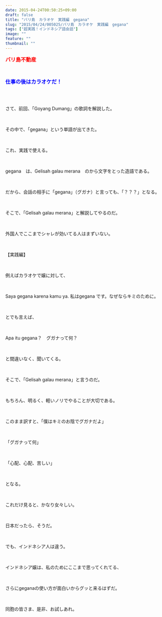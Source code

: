 ```yaml
---
date: 2015-04-24T00:50:25+09:00
draft: false
title: "バリ島　カラオケ　実践編　gegana"
slug: "2015/04/24/005025/バリ島　カラオケ　実践編　gegana"
tags: ["超実践！インドネシア語会話"]
image: ""
feature: ""
thumbnail: ""
---
```

<p><font color="#ff0000" size="3"><strong>バリ島不動産　</strong></font></p><br/><p><font color="#0000ff" size="3"><strong>仕事の後はカラオケだ！</strong></font></p><br/><br/><p>さて、前回、「Goyang Dumang」の歌詞を解説した。</p><br/><p>その中で、「gegana」という単語が出てきた。</p><br/><p>これ、実践で使える。</p><br/><p>gegana　は、Gelisah galau merana　のから文字をとった造語である。</p><br/><p>だから、会話の相手に「gegana」（グガナ）と言っても、「？？？」となる。</p><br/><p>そこで、「Gelisah galau merana」と解説してやるのだ。</p><br/><p>外国人でここまでシャレが効いてる人はまずいない。</p><br/><p>【実践編】</p><br/><p>例えばカラオケで嬢に対して、</p><br/><p>Saya gegana karena kamu ya. 私はgegana です。なぜならキミのために。</p><br/><p>とでも言えば、</p><br/><p>Apa itu gegana？　グガナって何？</p><br/><p>と間違いなく、聞いてくる。</p><br/><p>そこで、「Gelisah galau merana」と言うのだ。</p><br/><p>もちろん、明るく、軽いノリでやることが大切である。</p><br/><p>このまま訳すと、「僕はキミのお陰でグガナだよ」</p><br/><p>「グガナって何」</p><br/><p>「心配、心配、苦しい」</p><br/><p>となる。</p><br/><p>これだけ見ると、かなり女々しい。</p><br/><p>日本だったら、そうだ。</p><br/><p>でも、インドネシア人は違う。</p><br/><p>インドネシア嬢は、私のためにここまで思ってくれてる、</p><br/><p>さらにgeganaの使い方が面白いからグッと来るはずだ。</p><br/><p>同胞の皆さま、是非、お試しあれ。</p><br/><br/><br/>


